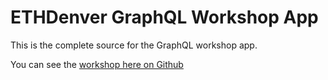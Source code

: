 # ETHDenver GraphQL Workshop App

This is the complete source for the GraphQL workshop app.

You can see the [workshop here on Github](https://github.com/pooltogether/ethdenver-graphql-workshop)
